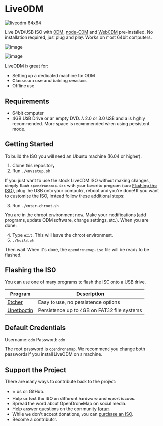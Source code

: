 # LiveODM

![liveodm-64x64](https://user-images.githubusercontent.com/1951843/46868125-50bc4f00-cdf5-11e8-96b8-47bc7c71eb21.png)

Live DVD/USB ISO with [ODM](https://github.com/OpenDroneMap/OpenDroneMap), [node-ODM](https://github.com/OpenDroneMap/node-OpenDroneMap) and [WebODM](https://github.com/OpenDroneMap/WebODM) pre-installed. No installation required, just plug and play. Works on most 64bit computers.

![image](https://user-images.githubusercontent.com/1951843/46053851-76b5d400-c112-11e8-80ff-16d20a574cd7.png)

![image](https://user-images.githubusercontent.com/1951843/46053839-6b62a880-c112-11e8-93f7-b362aad98bda.png)

LiveODM is great for:
 * Setting up a dedicated machine for ODM
 * Classroom use and training sessions
 * Offline use
 
## Requirements
 * 64bit computer
 * 4GB USB Drive or an empty DVD. A 2.0 or 3.0 USB and a is highly recommended. More space is recommended when using persistent mode.

## Getting Started

To build the ISO you will need an Ubuntu machine (16.04 or higher).

1. Clone this repository
2. Run `./envsetup.sh`

If you just want to use the stock LiveODM ISO without making changes, simply flash `opendronemap.iso` with your favorite program (see [Flashing the ISO](#flashing-the-iso)), plug the USB onto your computer, reboot and you're done! If you want to customize the ISO, instead follow these additional steps:

3. Run `./enter-chroot.sh`

You are in the chroot environment now. Make your modifications (add programs, update ODM software, change settings, etc.). When you are done:

4. Type `exit`. This will leave the chroot environment.
5. `./build.sh`

Then wait. When it's done, the `opendronemap.iso` file will be ready to be flashed.

## Flashing the ISO

You can use one of many programs to flash the ISO onto a USB drive.

| Program  | Description |
| ------------- | ------------- |
| [Etcher](https://etcher.io/)    | Easy to use, no persistence options  |
| [Unetbootin](http://unetbootin.github.io/)   | Persistence up to 4GB on FAT32 file systems |

## Default Credentials

Username: `odm`
Password: `odm`

The root password is `opendronemap`. We recommend you change both passwords if you install LiveODM on a machine.

## Support the Project

There are many ways to contribute back to the project:

 - ⭐️ us on GitHub.
 - Help us test the ISO on different hardware and report issues.
 - Spread the word about OpenDroneMap on social media.
 - Help answer questions on the community [forum](http://community.opendronemap.org)
 - While we don't accept donations, you can [purchase an ISO](https://opendronemap.org/liveodm).
 - Become a contributor.
